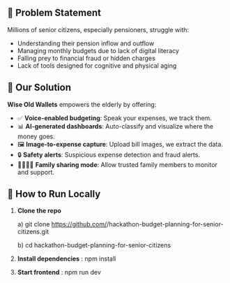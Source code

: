 ## 🌟 Problem Statement

Millions of senior citizens, especially pensioners, struggle with:
- Understanding their pension inflow and outflow
- Managing monthly budgets due to lack of digital literacy
- Falling prey to financial fraud or hidden charges
- Lack of tools designed for cognitive and physical aging


## 🎯 Our Solution

**Wise Old Wallets** empowers the elderly by offering:
- ✅ **Voice-enabled budgeting**: Speak your expenses, we track them.
- 📊 **AI-generated dashboards**: Auto-classify and visualize where the money goes.
- 🖼️ **Image-to-expense capture**: Upload bill images, we extract the data.
- 🔒 **Safety alerts**: Suspicious expense detection and fraud alerts.
- 👨‍👩‍👧‍👦 **Family sharing mode**: Allow trusted family members to monitor and support.

## 🚀 How to Run Locally

1. **Clone the repo**

    a) git clone https://github.com/<your-username>/hackathon-budget-planning-for-senior-citizens.git

    b) cd hackathon-budget-planning-for-senior-citizens

2. **Install dependencies** :  npm install

3. **Start frontend** :  npm run dev  
